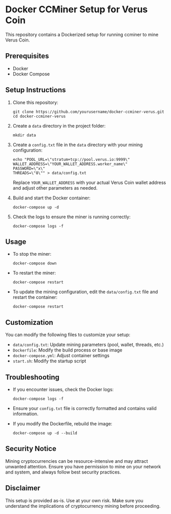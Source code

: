 # Docker CCMiner Setup for Verus Coin

This repository contains a Dockerized setup for running ccminer to mine Verus Coin.

## Prerequisites

- Docker
- Docker Compose

## Setup Instructions

1. Clone this repository:
   ```
   git clone https://github.com/yourusername/docker-ccminer-verus.git
   cd docker-ccminer-verus
   ```

2. Create a `data` directory in the project folder:
   ```
   mkdir data
   ```

3. Create a `config.txt` file in the `data` directory with your mining configuration:
   ```
   echo "POOL_URL=\"stratum+tcp://pool.verus.io:9999\"
   WALLET_ADDRESS=\"YOUR_WALLET_ADDRESS.worker_name\"
   PASSWORD=\"x\"
   THREADS=\"8\"" > data/config.txt
   ```
   Replace `YOUR_WALLET_ADDRESS` with your actual Verus Coin wallet address and adjust other parameters as needed.

4. Build and start the Docker container:
   ```
   docker-compose up -d
   ```

5. Check the logs to ensure the miner is running correctly:
   ```
   docker-compose logs -f
   ```

## Usage

- To stop the miner:
  ```
  docker-compose down
  ```

- To restart the miner:
  ```
  docker-compose restart
  ```

- To update the mining configuration, edit the `data/config.txt` file and restart the container:
  ```
  docker-compose restart
  ```

## Customization

You can modify the following files to customize your setup:

- `data/config.txt`: Update mining parameters (pool, wallet, threads, etc.)
- `Dockerfile`: Modify the build process or base image
- `docker-compose.yml`: Adjust container settings
- `start.sh`: Modify the startup script

## Troubleshooting

- If you encounter issues, check the Docker logs:
  ```
  docker-compose logs -f
  ```

- Ensure your `config.txt` file is correctly formatted and contains valid information.

- If you modify the Dockerfile, rebuild the image:
  ```
  docker-compose up -d --build
  ```

## Security Notice

Mining cryptocurrencies can be resource-intensive and may attract unwanted attention. Ensure you have permission to mine on your network and system, and always follow best security practices.

## Disclaimer

This setup is provided as-is. Use at your own risk. Make sure you understand the implications of cryptocurrency mining before proceeding.
